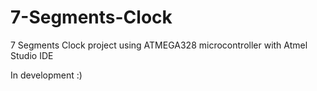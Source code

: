 # 7-Segments-Clock
7 Segments Clock project using ATMEGA328 microcontroller with Atmel Studio IDE

In development :)  





